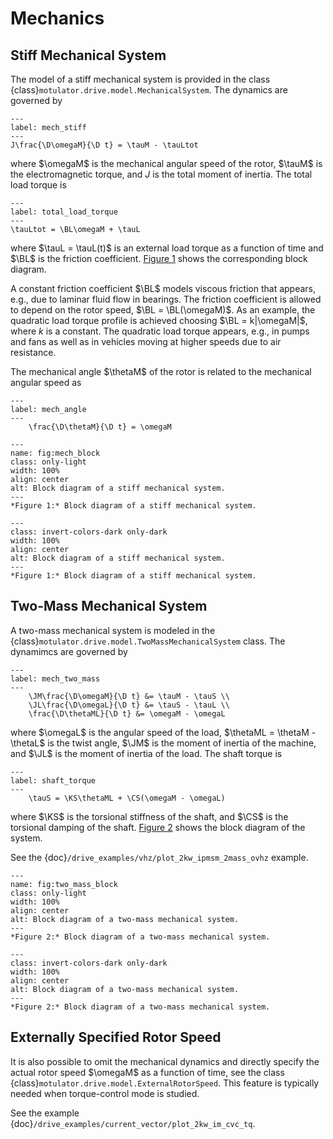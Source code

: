 # Mechanics

## Stiff Mechanical System

The model of a stiff mechanical system is provided in the class {class}`motulator.drive.model.MechanicalSystem`. The dynamics are governed by

```{math}
---
label: mech_stiff
---
J\frac{\D\omegaM}{\D t} = \tauM - \tauLtot
```

where $\omegaM$ is the mechanical angular speed of the rotor, $\tauM$ is the electromagnetic torque, and $J$ is the total moment of inertia. The total load torque is

```{math}
---
label: total_load_torque
---
\tauLtot = \BL\omegaM + \tauL
```

where $\tauL = \tauL(t)$ is an external load torque as a function of time and $\BL$ is the friction coefficient. [Figure 1](fig:mech_block) shows the corresponding block diagram.

A constant friction coefficient $\BL$ models viscous friction that appears, e.g., due to laminar fluid flow in bearings. The friction coefficient is allowed to depend on the rotor speed, $\BL = \BL(\omegaM)$. As an example, the quadratic load torque profile is achieved choosing $\BL = k|\omegaM|$, where $k$ is a constant. The quadratic load torque appears, e.g., in pumps and fans as well as in vehicles moving at higher speeds due to air resistance.

The mechanical angle $\thetaM$ of the rotor is related to the mechanical angular speed as

```{math}
---
label: mech_angle
---
    \frac{\D\thetaM}{\D t} = \omegaM
```

```{figure} ../figs/mech_block.svg
---
name: fig:mech_block
class: only-light
width: 100%
align: center
alt: Block diagram of a stiff mechanical system.
---
*Figure 1:* Block diagram of a stiff mechanical system.
```

```{figure} ../figs/mech_block.svg
---
class: invert-colors-dark only-dark
width: 100%
align: center
alt: Block diagram of a stiff mechanical system.
---
*Figure 1:* Block diagram of a stiff mechanical system.
```

## Two-Mass Mechanical System

A two-mass mechanical system is modeled in the {class}`motulator.drive.model.TwoMassMechanicalSystem` class. The dynamimcs are governed by

```{math}
---
label: mech_two_mass
---
    \JM\frac{\D\omegaM}{\D t} &= \tauM - \tauS \\
    \JL\frac{\D\omegaL}{\D t} &= \tauS - \tauL \\
    \frac{\D\thetaML}{\D t} &= \omegaM - \omegaL
```

where $\omegaL$ is the angular speed of the load, $\thetaML = \thetaM - \thetaL$ is the twist angle, $\JM$ is the moment of inertia of the machine, and $\JL$ is the moment of inertia of the load. The shaft torque is

```{math}
---
label: shaft_torque
---
    \tauS = \KS\thetaML + \CS(\omegaM - \omegaL)
```

where $\KS$ is the torsional stiffness of the shaft, and $\CS$ is the torsional damping of the shaft. [Figure 2](fig:two_mass_block) shows the block diagram of the system.

See the {doc}`/drive_examples/vhz/plot_2kw_ipmsm_2mass_ovhz` example.

```{figure} ../figs/two_mass_block.svg
---
name: fig:two_mass_block
class: only-light
width: 100%
align: center
alt: Block diagram of a two-mass mechanical system.
---
*Figure 2:* Block diagram of a two-mass mechanical system.
```

```{figure} ../figs/two_mass_block.svg
---
class: invert-colors-dark only-dark
width: 100%
align: center
alt: Block diagram of a two-mass mechanical system.
---
*Figure 2:* Block diagram of a two-mass mechanical system.
```

## Externally Specified Rotor Speed

It is also possible to omit the mechanical dynamics and directly specify the actual rotor speed $\omegaM$ as a function of time, see the class {class}`motulator.drive.model.ExternalRotorSpeed`. This feature is typically needed when torque-control mode is studied.

See the example {doc}`/drive_examples/current_vector/plot_2kw_im_cvc_tq`.
